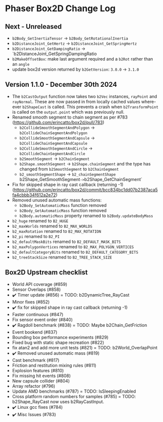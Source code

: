 # Phaser Box2D Change Log

## Next - Unreleased

* `b2Body_GetInertiaTensor` -> `b2Body_GetRotationalInertia`
* `b2DistanceJoint_GetHertz` -> `b2DistanceJoint_GetSpringHertz`
* `b2DistanceJoint_GetDampingRatio` -> `b2DistanceJoint_GetSpringDampingRatio
* `b2MakeOffsetBox`: make last argument required and a `b2Rot` rather than an `angle`
* update box2d version returned by `b2GetVersion`: `3.0.0` -> `3.1.0`




## Version 1.1.0 - December 30th 2024

* The `b2CastOutput` function now takes two `b2Vec` instances, `rayPoint` and `rayNormal`. These are now passed in from locally cached values where-ever `b2ShapeCast` is called. This prevents a crash when `b2TransformPoint` is called on the `output.point` which was previously null.
* Renamed smooth segment to chain segment as per #783 (https://github.com/erincatto/box2d/pull/783)
    * `b2CollideSmoothSegmentAndPolygon` -> `b2CollideChainSegmentAndPolygon`
    * `b2CollideSmoothSegmentAndCapsule` -> `b2CollideChainSegmentAndCapsule`
    * `b2CollideSmoothSegmentAndCircle` -> `b2CollideChainSegmentAndCircle`
    * `b2SmoothSegment` -> `b2ChainSegment`
    * `b2Shape.smoothSegment` -> `b2Shape.chainSegment` and the type has changed from `b2SmoothSegment` to `b2ChainSegment`
    * `b2_smoothSegmentShape` -> `b2_chainSegmentShape`
    ` `b2Shape_GetSmoothSegment` -> `b2Shape_GetChainSegment`
* Fix for skipped shape in ray cast callback (returning -1) (https://github.com/erincatto/box2d/commit/bcc834bc1dd07b2387aca5fa4cbbb34f612a2e72)
* Removed unused automatic mass functions:
    * `b2Body_SetAutomaticMass` function removed
    * `b2Body_GetAutomaticMass` function removed
    * `b2Body.automaticMass` property renamed to `b2Body.updateBodyMass`
* `b2_huge` renamed to `B2_HUGE`
* `b2_maxWorlds` renamed to `B2_MAX_WORLDS`
* `b2_maxRotation` renamed to `B2_MAX_ROTATION`
* `b2_pi` renamed to `B2_PI`
* `b2_defaultMaskBits` renamed to `B2_DEFAULT_MASK_BITS`
* `b2_maxPolygonVertices` renamed to `B2_MAX_POLYGON_VERTICES`
* `b2_defaultCategoryBits` renamed to `B2_DEFAULT_CATEGORY_BITS`
* `b2_treeStackSize` renamed to `B2_TREE_STACK_SIZE`




## Box2D Upstream checklist

* World API coverage (#859)
* Sensor Overlaps (#858)
* ✔️ Timer update (#856) = TODO: b2DynamicTree_RayCast
* Minor fixes (#852)
* ✔️ fix for skipped shape in ray cast callback (returning -1)
* Faster continuous (#847)
* Fix sensor event order (#840)
* ✔️ Ragdoll benchmark (#838) = TODO: Maybe b2Chain_GetFriction
* Event bookend (#837)
* Bounding box performance experiments (#829)
* Fixed bug with static shape recreation (#822)
* fix atan2 and add more unit tests (#821) = TODO: b2World_OverlapPoint
* ✔️ Removed unused automatic mass (#819)
* Cast benchmark (#817)
* Friction and restitution mixing rules (#811)
* Explosion features (#810)
* Fix missing hit events (#808)
* New capsule collider (#804)
* Array refactor (#796)
* Update AMD benchmarks (#787) = TODO: IsSleepingEnabled
* Cross platform random numbers for samples (#785) = TODO: b2Shape_RayCast now uses b2RayCastInput.
* ✔️ Linux gcc fixes (#784)
* ✔️ Misc Issues (#783)
